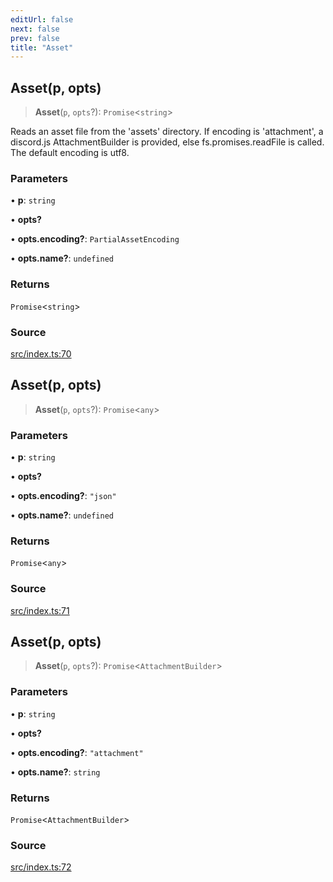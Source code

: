 ```yaml
---
editUrl: false
next: false
prev: false
title: "Asset"
---
```


## Asset(p, opts)

> **Asset**(`p`, `opts`?): `Promise`\<`string`\>

Reads an asset file from the 'assets' directory.
If encoding is 'attachment', a discord.js AttachmentBuilder is provided, else 
fs.promises.readFile is called. The default encoding is utf8.

### Parameters

• **p**: `string`

• **opts?**

• **opts.encoding?**: `PartialAssetEncoding`

• **opts.name?**: `undefined`

### Returns

`Promise`\<`string`\>

### Source

[src/index.ts:70](https://github.com/sern-handler/handler/blob/222ecd9b61ad0b94830a2a9444118f01e1b7d6cd/src/index.ts#L70)

## Asset(p, opts)

> **Asset**(`p`, `opts`?): `Promise`\<`any`\>

### Parameters

• **p**: `string`

• **opts?**

• **opts.encoding?**: `"json"`

• **opts.name?**: `undefined`

### Returns

`Promise`\<`any`\>

### Source

[src/index.ts:71](https://github.com/sern-handler/handler/blob/222ecd9b61ad0b94830a2a9444118f01e1b7d6cd/src/index.ts#L71)

## Asset(p, opts)

> **Asset**(`p`, `opts`?): `Promise`\<`AttachmentBuilder`\>

### Parameters

• **p**: `string`

• **opts?**

• **opts.encoding?**: `"attachment"`

• **opts.name?**: `string`

### Returns

`Promise`\<`AttachmentBuilder`\>

### Source

[src/index.ts:72](https://github.com/sern-handler/handler/blob/222ecd9b61ad0b94830a2a9444118f01e1b7d6cd/src/index.ts#L72)

